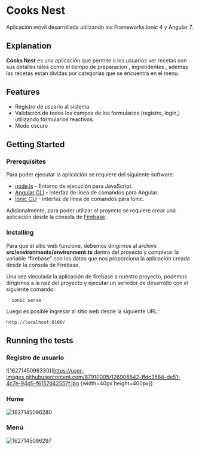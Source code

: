 # Cooks Nest 

Aplicación móvil desarrollada utilizando los Frameworks Ionic 4 y Angular 7.

## Explanation

**Cooks Nest** es una aplicación que permite a los usuarios ver recetas con sus detalles tales como el tiempo de preparacion , ingrendentes , ademas las recetas estan dividas por categorias que se encuentra en el menu.

## Features

- Registro de usuario al sistema.
- Validación de todos los campos de los formularios (registro, login,) utilizando formularios reactivos.
- Modo oscuro

## Getting Started

### Prerequisites

Para poder ejecutar la aplicación se requiere del siguiente software:

- [node.js](https://nodejs.org/) - Entorno de ejecución para JavaScript.
- [Angular CLI](https://cli.angular.io/) - Interfaz de línea de comandos para Angular.
- [Ionic CLI](https://ionicframework.com/docs/cli) - Interfaz de línea de comandos para Ionic.

Adicionalmente, para poder utilizar el proyecto se requiere crear una aplicación desde la consola de [Firebase](https://firebase.google.com/).

### Installing

Para que el sitio web funcione, debemos dirigirnos al archivo **src/environments/environment.ts** dentro del proyecto y completar la variable “firebase” con los datos que nos proporciona la aplicación creada desde la consola de Firebase.

Una vez vinculada la aplicación de firebase a nuestro proyecto, podemos dirigirnos a la raíz del proyecto y ejecutar un servidor de desarrollo con el siguiente comando:

```
  ionic serve
```

Luego es posible ingresar al sitio web desde la siguiente URL:

```
http://localhost:8100/
```

## Running the tests

### Registro de usuario 
![1627145096330](https://user-images.githubusercontent.com/87910005/126906542-ffdc3584-de51-4c7e-94d5-f6157d42557f.jpg {width=40px height=400px})

### Home
![1627145096280](https://user-images.githubusercontent.com/87910005/126906558-5a38f223-7c5e-41c4-a996-595dea192a0f.jpg)

### Menú
![1627145096297](https://user-images.githubusercontent.com/87910005/126906564-d11e7e54-2460-4478-a4e4-95f7830f2c11.jpg)


